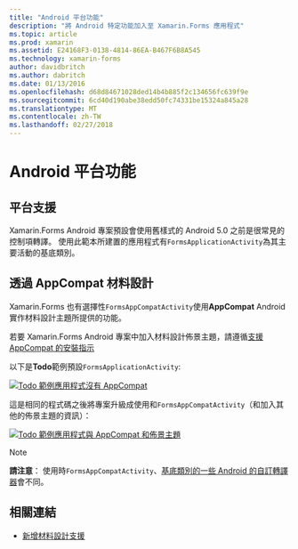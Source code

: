 ```yaml
---
title: "Android 平台功能"
description: "將 Android 特定功能加入至 Xamarin.Forms 應用程式"
ms.topic: article
ms.prod: xamarin
ms.assetid: E24168F3-0138-4814-86EA-B467F6B8A545
ms.technology: xamarin-forms
author: davidbritch
ms.author: dabritch
ms.date: 01/13/2016
ms.openlocfilehash: d68d84671028ded14b4b885f2c134656fc639f9e
ms.sourcegitcommit: 6cd40d190abe38edd50fc74331be15324a845a28
ms.translationtype: MT
ms.contentlocale: zh-TW
ms.lasthandoff: 02/27/2018
---
```

# <a name="android-platform-features"></a>Android 平台功能

## <a name="platform-support"></a>平台支援

Xamarin.Forms Android 專案預設會使用舊樣式的 Android 5.0 之前是很常見的控制項轉譯。 使用此範本所建置的應用程式有`FormsApplicationActivity`為其主要活動的基底類別。

## <a name="material-design-via-appcompat"></a>透過 AppCompat 材料設計

Xamarin.Forms 也有選擇性`FormsAppCompatActivity`使用**AppCompat** Android 實作材料設計主題所提供的功能。

若要 Xamarin.Forms Android 專案中加入材料設計佈景主題，請遵循[支援 AppCompat 的安裝指示](appcompat.md)

以下是**Todo**範例預設`FormsApplicationActivity`:

[ ![](images/before-appcompat-sml.png "Todo 範例應用程式沒有 AppCompat")](images/before-appcompat.png "沒有 AppCompat Todo 範例應用程式")

這是相同的程式碼之後將專案升級成使用和`FormsAppCompatActivity`（和加入其他的佈景主題的資訊）：

[ ![](images/post-appcompat-sml.png "Todo 範例應用程式與 AppCompat 和佈景主題")](images/post-appcompat.png "Todo 範例應用程式與 AppCompat 和佈景主題")

> [!NOTE]
> **請注意**： 使用時`FormsAppCompatActivity`、[基底類別的一些 Android 的自訂轉譯器](~/xamarin-forms/app-fundamentals/custom-renderer/renderers.md)會不同。


## <a name="related-links"></a>相關連結

- [新增材料設計支援](appcompat.md)

